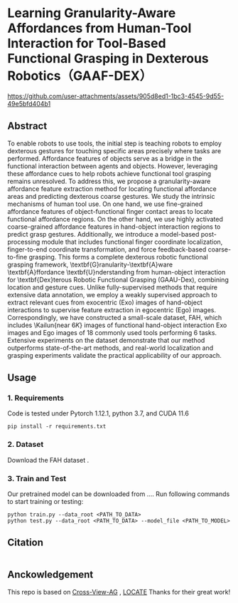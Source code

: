 # Learning Granularity-Aware Affordances from Human-Tool Interaction for Tool-Based Functional Grasping in Dexterous Robotics（GAAF-DEX）

<!-- [![arXiv](https://img.shields.io/badge/arXiv-2303.09665-b31b1b.svg)](https://arxiv.org/abs/2303.09665)
[![GitHub](https://img.shields.io/website?label=Project%20Page&up_message=page&url=https://reagan1311.github.io/locate/)](https://reagan1311.github.io/locate/)
[![ ](https://img.shields.io/youtube/views/RLHansdFxII?label=Video&style=flat)](https://www.youtube.com/watch?v=RLHansdFxII)  -->

https://github.com/user-attachments/assets/905d8ed1-1bc3-4545-9d55-49e5bfd404b1

## Abstract

To enable robots to use tools, the initial step is teaching robots to employ dexterous gestures for touching specific areas precisely where tasks are performed. Affordance features of objects serve as a bridge in the functional interaction between agents and objects. However, leveraging these affordance cues to help robots achieve functional tool grasping remains unresolved. To address this, we propose a granularity-aware affordance feature extraction method for locating functional affordance areas and predicting dexterous coarse gestures. We study the intrinsic mechanisms of human tool use. On one hand, we use fine-grained affordance features of object-functional finger contact areas to locate functional affordance regions. On the other hand, we use highly activated coarse-grained affordance features in hand-object interaction regions to predict grasp gestures. Additionally, we introduce a model-based post-processing module that includes functional finger coordinate localization, finger-to-end coordinate transformation, and force feedback-based coarse-to-fine grasping. This forms a complete dexterous robotic functional grasping framework, \textbf{G}ranularity-\textbf{A}ware \textbf{A}ffordance \textbf{U}nderstanding from human-object interaction for \textbf{Dex}terous Robotic Functional Grasping (GAAU-Dex), combining location and gesture cues. Unlike fully-supervised methods that require extensive data annotation, we employ a weakly supervised approach to extract relevant cues from exocentric (Exo) images of hand-object interactions to supervise feature extraction in egocentric (Ego) images. Correspondingly, we have constructed a small-scale dataset, FAH, which includes \Kailun{near $6K$} images of functional hand-object interaction Exo images and Ego images of $18$ commonly used tools performing $6$ tasks. Extensive experiments on the dataset demonstrate that our method outperforms state-of-the-art methods, and real-world localization and grasping experiments validate the practical applicability of our approach.

## Usage

### 1. Requirements

Code is tested under Pytorch 1.12.1, python 3.7, and CUDA 11.6

```
pip install -r requirements.txt
```

### 2. Dataset

Download the FAH dataset
.

### 3. Train and Test

Our pretrained model can be downloaded
  from .... Run following commands to start training or testing:

```
python train.py --data_root <PATH_TO_DATA>
python test.py --data_root <PATH_TO_DATA> --model_file <PATH_TO_MODEL>
```

## Citation

```

```

## Anckowledgement

This repo is based on [Cross-View-AG](https://github.com/lhc1224/Cross-View-AG)
, [LOCATE](https://github.com/Reagan1311/LOCATE) Thanks for their great work!
